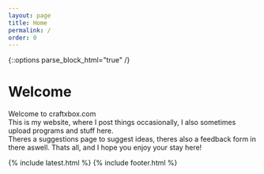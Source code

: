 ```yaml
---
layout: page
title: Home
permalink: /
order: 0
---
```

{::options parse_block_html="true" /}
<div class="left">

<h1 id="welcome">Welcome</h1>

Welcome to craftxbox.com  
This is my website, where I post things occasionally, I also sometimes upload programs and stuff here.  
Theres a suggestions page to suggest ideas, theres also a feedback form in there aswell.
Thats all, and I hope you enjoy your stay here!

</div>

{% include latest.html %}
{% include footer.html %}
